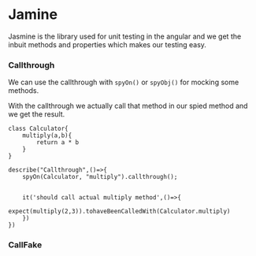 # Jamine

Jasmine is the library used for unit testing in the angular and we get the inbuit methods and properties which makes our testing easy.

### Callthrough

We can use the callthrough with `spyOn()` or `spyObj()` for mocking some methods.

With the callthrough we actually call that method in our spied method and we get the result.

```
class Calculator{
    multiply(a,b){
        return a * b
    }
}

describe("Callthrough",()=>{
    spyOn(Calculator, "multiply").callthrough();


    it('should call actual multiply method',()=>{
        expect(multiply(2,3)).tohaveBeenCalledWith(Calculator.multiply)
    })
})
```

### CallFake
